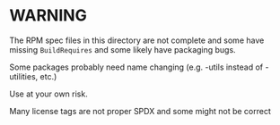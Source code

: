 WARNING
=======

The RPM spec files in this directory are not complete and some have missing
`BuildRequires` and some likely have packaging bugs.

Some packages probably need name changing (e.g. -utils instead of -utilities,
etc.)

Use at your own risk.

Many license tags are not proper SPDX and some might not be correct
